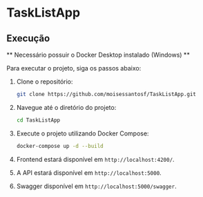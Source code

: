 # TaskListApp

## Execução

** Necessário possuir o Docker Desktop instalado (Windows) **

Para executar o projeto, siga os passos abaixo:

1. Clone o repositório:
   ```bash
   git clone https://github.com/moisessantosf/TaskListApp.git
   ```

2. Navegue até o diretório do projeto:
   ```bash
   cd TaskListApp
   ```

3. Execute o projeto utilizando Docker Compose:
   ```bash
   docker-compose up -d --build
   ```
4. Frontend estará disponível em `http://localhost:4200/`.

5. A API estará disponível em `http://localhost:5000`.

6. Swagger disponível em `http://localhost:5000/swagger`.
